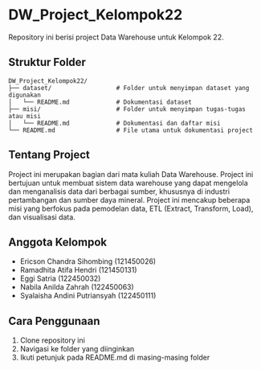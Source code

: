 # DW_Project_Kelompok22

Repository ini berisi project Data Warehouse untuk Kelompok 22.

## Struktur Folder

```
DW_Project_Kelompok22/
├── dataset/                  # Folder untuk menyimpan dataset yang digunakan
│   └── README.md             # Dokumentasi dataset
├── misi/                     # Folder untuk menyimpan tugas-tugas atau misi
│   └── README.md             # Dokumentasi dan daftar misi
└── README.md                 # File utama untuk dokumentasi project
```

## Tentang Project

Project ini merupakan bagian dari mata kuliah Data Warehouse. Project ini bertujuan untuk membuat sistem data warehouse yang dapat mengelola dan menganalisis data dari berbagai sumber, khususnya di industri pertambangan dan sumber daya mineral.
Project ini mencakup beberapa misi yang berfokus pada pemodelan data, ETL (Extract, Transform, Load), dan visualisasi data.

## Anggota Kelompok

- Ericson Chandra Sihombing (121450026)  
- Ramadhita Atifa Hendri (121450131)  
- Eggi Satria (122450032)  
- Nabila Anilda Zahrah (122450063)  
- Syalaisha Andini Putriansyah (122450111)  

## Cara Penggunaan

1. Clone repository ini
2. Navigasi ke folder yang diinginkan
3. Ikuti petunjuk pada README.md di masing-masing folder
